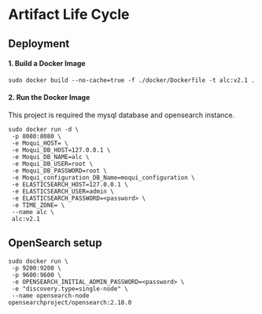 # Artifact Life Cycle

## Deployment
#### 1. Build a Docker Image
```shell
sudo docker build --no-cache=true -f ./docker/Dockerfile -t alc:v2.1 .
```

#### 2. Run the Docker Image
This project is required the mysql database and opensearch instance.
```shell
sudo docker run -d \
 -p 8080:8080 \
 -e Moqui_HOST= \
 -e Moqui_DB_HOST=127.0.0.1 \
 -e Moqui_DB_NAME=alc \
 -e Moqui_DB_USER=root \
 -e Moqui_DB_PASSWORD=root \
 -e Moqui_configuration_DB_Name=moqui_configuration \
 -e ELASTICSEARCH_HOST=127.0.0.1 \
 -e ELASTICSEARCH_USER=admin \
 -e ELASTICSEARCH_PASSWORD=<password> \
 -e TIME_ZONE= \
 --name alc \
 alc:v2.1
```
## OpenSearch setup
```shell
sudo docker run \
 -p 9200:9200 \
 -p 9600:9600 \
 -e OPENSEARCH_INITIAL_ADMIN_PASSWORD=<password> \
 -e "discovery.type=single-node" \
 --name opensearch-node 
opensearchproject/opensearch:2.18.0
```
